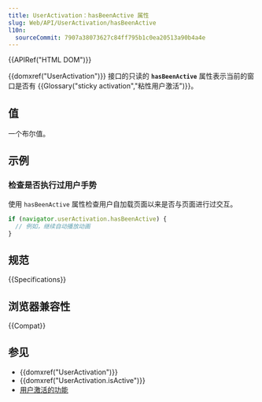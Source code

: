 ```yaml
---
title: UserActivation：hasBeenActive 属性
slug: Web/API/UserActivation/hasBeenActive
l10n:
  sourceCommit: 7907a38073627c84ff795b1c0ea20513a90b4a4e
---
```


{{APIRef("HTML DOM")}}

{{domxref("UserActivation")}} 接口的只读的 **`hasBeenActive`** 属性表示当前的窗口是否有 {{Glossary("sticky activation","粘性用户激活")}}。

## 值

一个布尔值。

## 示例

### 检查是否执行过用户手势

使用 `hasBeenActive` 属性检查用户自加载页面以来是否与页面进行过交互。

```js
if (navigator.userActivation.hasBeenActive) {
  // 例如，继续自动播放动画
}
```

## 规范

{{Specifications}}

## 浏览器兼容性

{{Compat}}

## 参见

- {{domxref("UserActivation")}}
- {{domxref("UserActivation.isActive")}}
- [用户激活的功能](/zh-CN/docs/Web/Security/User_activation)
